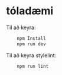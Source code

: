 # tóladæmi

Til að keyra:

```bash
    npm Install
    npm run dev
```

Til að keyra stylelint:

```bash
    npm run lint
```
